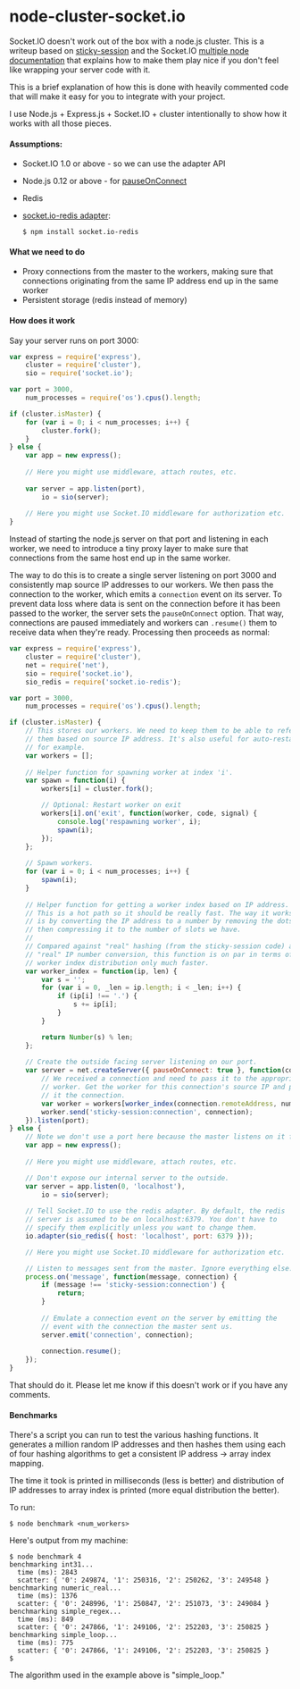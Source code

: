 node-cluster-socket.io
======================

Socket.IO doesn't work out of the box with a node.js cluster. This is a writeup based on [sticky-session](https://github.com/indutny/sticky-session) and the Socket.IO [multiple node documentation](http://socket.io/docs/using-multiple-nodes/) that explains how to make them play nice if you don't feel like wrapping your server code with it.

This is a brief explanation of how this is done with heavily commented code that will make it easy for you to integrate with your project.

I use Node.js + Express.js + Socket.IO + cluster intentionally to show how it works with all those pieces.

#### Assumptions:

  * Socket.IO 1.0 or above - so we can use the adapter API
  * Node.js 0.12 or above - for [pauseOnConnect](https://github.com/joyent/node/commit/c2b4f4809b8c30537b08f2dc76f798ea7a225907)
  * Redis
  * [socket.io-redis adapter](https://github.com/automattic/socket.io-redis):
  
	```
	$ npm install socket.io-redis
	```

#### What we need to do

  * Proxy connections from the master to the workers, making sure that connections originating from the same IP address end up in the same worker
  * Persistent storage (redis instead of memory)

#### How does it work

Say your server runs on port 3000:

```js
var express = require('express'),
    cluster = require('cluster'),
    sio = require('socket.io');

var port = 3000,
    num_processes = require('os').cpus().length;

if (cluster.isMaster) {
	for (var i = 0; i < num_processes; i++) {
		cluster.fork();
	}
} else {
	var app = new express();
	
	// Here you might use middleware, attach routes, etc.
	
	var server = app.listen(port),
	    io = sio(server);
	    
	// Here you might use Socket.IO middleware for authorization etc.
}
```

Instead of starting the node.js server on that port and listening in each worker, we need to introduce a tiny proxy layer to make sure that connections from the same host end up in the same worker.

The way to do this is to create a single server listening on port 3000 and consistently map source IP addresses to our workers. We then pass the connection to the worker, which emits a `connection` event on its server.
To prevent data loss where data is sent on the connection before it has been passed to the worker, the server sets the `pauseOnConnect` option. That way, connections are paused immediately and workers can `.resume()` them to receive data when they're ready. Processing then proceeds as normal:

```js
var express = require('express'),
    cluster = require('cluster'),
    net = require('net'),
    sio = require('socket.io'),
    sio_redis = require('socket.io-redis');

var port = 3000,
    num_processes = require('os').cpus().length;

if (cluster.isMaster) {
	// This stores our workers. We need to keep them to be able to reference
	// them based on source IP address. It's also useful for auto-restart,
	// for example.
	var workers = [];
	
	// Helper function for spawning worker at index 'i'.
	var spawn = function(i) {
		workers[i] = cluster.fork();

		// Optional: Restart worker on exit
		workers[i].on('exit', function(worker, code, signal) {
			console.log('respawning worker', i);
			spawn(i);
		});
    };
    
    // Spawn workers.
	for (var i = 0; i < num_processes; i++) {
		spawn(i);
	}
	
	// Helper function for getting a worker index based on IP address.
	// This is a hot path so it should be really fast. The way it works
	// is by converting the IP address to a number by removing the dots,
	// then compressing it to the number of slots we have.
	//
	// Compared against "real" hashing (from the sticky-session code) and
	// "real" IP number conversion, this function is on par in terms of
	// worker index distribution only much faster.
	var worker_index = function(ip, len) {
		var s = '';
		for (var i = 0, _len = ip.length; i < _len; i++) {
			if (ip[i] !== '.') {
				s += ip[i];
			}
		}

		return Number(s) % len;
	};
	
	// Create the outside facing server listening on our port.
	var server = net.createServer({ pauseOnConnect: true }, function(connection) {
		// We received a connection and need to pass it to the appropriate
		// worker. Get the worker for this connection's source IP and pass
		// it the connection.
		var worker = workers[worker_index(connection.remoteAddress, num_processes)];
		worker.send('sticky-session:connection', connection);
	}).listen(port);
} else {
    // Note we don't use a port here because the master listens on it for us.
	var app = new express();
	
	// Here you might use middleware, attach routes, etc.

	// Don't expose our internal server to the outside.
	var server = app.listen(0, 'localhost'),
	    io = sio(server);
	
	// Tell Socket.IO to use the redis adapter. By default, the redis
	// server is assumed to be on localhost:6379. You don't have to
	// specify them explicitly unless you want to change them.
	io.adapter(sio_redis({ host: 'localhost', port: 6379 }));

	// Here you might use Socket.IO middleware for authorization etc.

	// Listen to messages sent from the master. Ignore everything else.
	process.on('message', function(message, connection) {
		if (message !== 'sticky-session:connection') {
			return;
		}
		
		// Emulate a connection event on the server by emitting the
		// event with the connection the master sent us.
		server.emit('connection', connection);
		
		connection.resume();
	});
}
```

That should do it. Please let me know if this doesn't work or if you have any comments.

#### Benchmarks

There's a script you can run to test the various hashing functions. It generates a million random IP addresses and then hashes them using each of four hashing algorithms to get a consistent IP address -> array index mapping. 

The time it took is printed in milliseconds (less is better) and distribution of IP addresses to array index is printed (more equal distribution the better).

To run:

```
$ node benchmark <num_workers>
```

Here's output from my machine:

```
$ node benchmark 4
benchmarking int31...
  time (ms): 2843
  scatter: { '0': 249874, '1': 250316, '2': 250262, '3': 249548 }
benchmarking numeric_real...
  time (ms): 1376
  scatter: { '0': 248996, '1': 250847, '2': 251073, '3': 249084 }
benchmarking simple_regex...
  time (ms): 849
  scatter: { '0': 247866, '1': 249106, '2': 252203, '3': 250825 }
benchmarking simple_loop...
  time (ms): 775
  scatter: { '0': 247866, '1': 249106, '2': 252203, '3': 250825 }
$

```

The algorithm used in the example above is "simple_loop."
